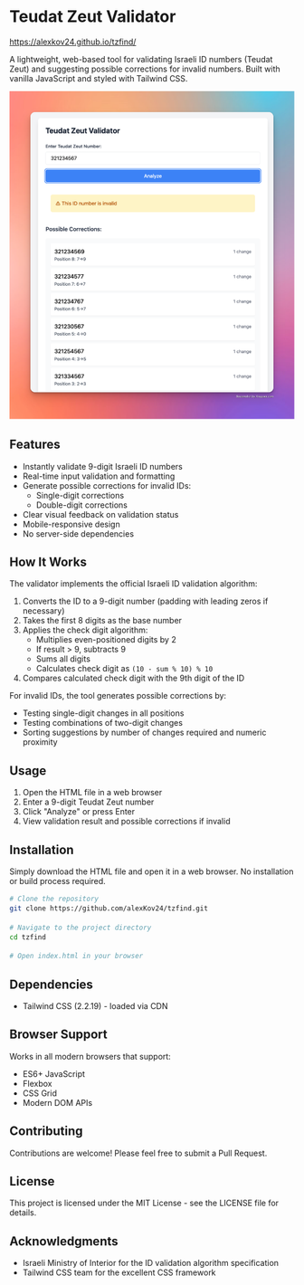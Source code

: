 # Teudat Zeut Validator

https://alexkov24.github.io/tzfind/

A lightweight, web-based tool for validating Israeli ID numbers (Teudat Zeut) and suggesting possible corrections for invalid numbers. Built with vanilla JavaScript and styled with Tailwind CSS.

![Teudat Zeut Validator Screenshot](Xnapper-2024-11-30-11.55.35.png)

## Features

- Instantly validate 9-digit Israeli ID numbers
- Real-time input validation and formatting
- Generate possible corrections for invalid IDs:
  - Single-digit corrections
  - Double-digit corrections
- Clear visual feedback on validation status
- Mobile-responsive design
- No server-side dependencies

## How It Works

The validator implements the official Israeli ID validation algorithm:

1. Converts the ID to a 9-digit number (padding with leading zeros if necessary)
2. Takes the first 8 digits as the base number
3. Applies the check digit algorithm:
   - Multiplies even-positioned digits by 2
   - If result > 9, subtracts 9
   - Sums all digits
   - Calculates check digit as `(10 - sum % 10) % 10`
4. Compares calculated check digit with the 9th digit of the ID

For invalid IDs, the tool generates possible corrections by:
- Testing single-digit changes in all positions
- Testing combinations of two-digit changes
- Sorting suggestions by number of changes required and numeric proximity

## Usage

1. Open the HTML file in a web browser
2. Enter a 9-digit Teudat Zeut number
3. Click "Analyze" or press Enter
4. View validation result and possible corrections if invalid

## Installation

Simply download the HTML file and open it in a web browser. No installation or build process required.

```bash
# Clone the repository
git clone https://github.com/alexKov24/tzfind.git

# Navigate to the project directory
cd tzfind

# Open index.html in your browser
```

## Dependencies

- Tailwind CSS (2.2.19) - loaded via CDN

## Browser Support

Works in all modern browsers that support:
- ES6+ JavaScript
- Flexbox
- CSS Grid
- Modern DOM APIs

## Contributing

Contributions are welcome! Please feel free to submit a Pull Request.

## License

This project is licensed under the MIT License - see the LICENSE file for details.

## Acknowledgments

- Israeli Ministry of Interior for the ID validation algorithm specification
- Tailwind CSS team for the excellent CSS framework
